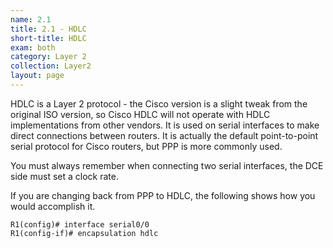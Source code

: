 ```yaml
---
name: 2.1
title: 2.1 - HDLC
short-title: HDLC
exam: both
category: Layer 2
collection: Layer2
layout: page
---
```

HDLC is a Layer 2 protocol - the Cisco version is a slight tweak from the original ISO version, so Cisco HDLC will not operate with HDLC implementations from other vendors. It is used on serial interfaces to make direct connections between routers. It is actually the default point-to-point serial protocol for Cisco routers, but PPP is more commonly used.

You must always remember when connecting two serial interfaces, the DCE side must set a clock rate.

If you are changing back from PPP to HDLC, the following shows how you would accomplish it.
```
R1(config)# interface serial0/0
R1(config-if)# encapsulation hdlc
```